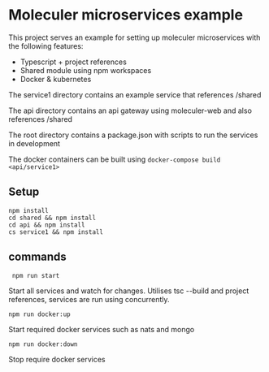 # Moleculer microservices example

This project serves an example for setting up moleculer microservices with the following features:

 - Typescript + project references
 - Shared module using npm workspaces
 - Docker & kubernetes

The service1 directory contains an example service that references /shared

The api directory contains an api gateway using moleculer-web and also references /shared

The root directory contains a package.json with scripts to run the services in development

The docker containers can be built using `docker-compose build <api/service1>`

## Setup
    npm install
    cd shared && npm install
    cd api && npm install
    cs service1 && npm install

## commands

     npm run start

 Start all services and watch for changes. Utilises tsc --build and project references, services are run using concurrently.

    npm run docker:up

Start required docker services such as nats and mongo

    npm run docker:down

Stop require docker services
